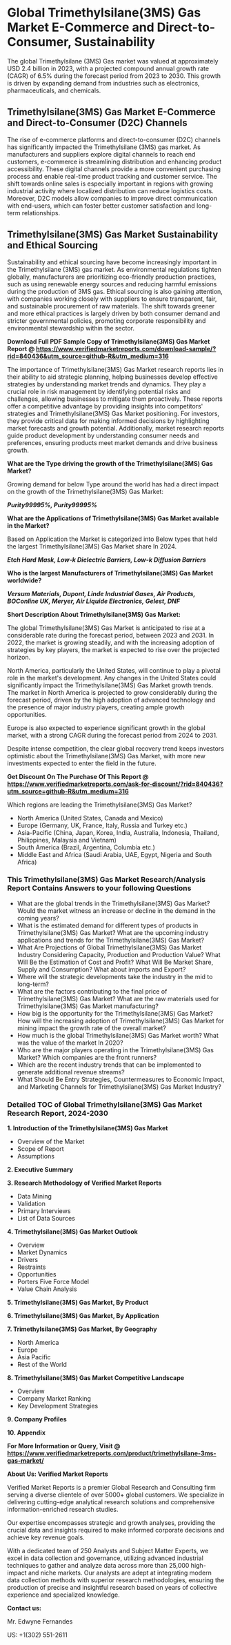 <h1>Global Trimethylsilane(3MS) Gas Market E-Commerce and Direct-to-Consumer, Sustainability</h1><p class=""><p>The global Trimethylsilane (3MS) Gas market was valued at approximately USD 2.4 billion in 2023, with a projected compound annual growth rate (CAGR) of 6.5% during the forecast period from 2023 to 2030. This growth is driven by expanding demand from industries such as electronics, pharmaceuticals, and chemicals.</p><h2>Trimethylsilane(3MS) Gas Market E-Commerce and Direct-to-Consumer (D2C) Channels</h2><p>The rise of e-commerce platforms and direct-to-consumer (D2C) channels has significantly impacted the Trimethylsilane (3MS) gas market. As manufacturers and suppliers explore digital channels to reach end customers, e-commerce is streamlining distribution and enhancing product accessibility. These digital channels provide a more convenient purchasing process and enable real-time product tracking and customer service. The shift towards online sales is especially important in regions with growing industrial activity where localized distribution can reduce logistics costs. Moreover, D2C models allow companies to improve direct communication with end-users, which can foster better customer satisfaction and long-term relationships.</p><h2>Trimethylsilane(3MS) Gas Market Sustainability and Ethical Sourcing</h2><p>Sustainability and ethical sourcing have become increasingly important in the Trimethylsilane (3MS) gas market. As environmental regulations tighten globally, manufacturers are prioritizing eco-friendly production practices, such as using renewable energy sources and reducing harmful emissions during the production of 3MS gas. Ethical sourcing is also gaining attention, with companies working closely with suppliers to ensure transparent, fair, and sustainable procurement of raw materials. The shift towards greener and more ethical practices is largely driven by both consumer demand and stricter governmental policies, promoting corporate responsibility and environmental stewardship within the sector.</p></p><p class=""><strong>Download Full PDF Sample Copy of Trimethylsilane(3MS) Gas Market Report @ <a href="https://www.verifiedmarketreports.com/download-sample/?rid=840436&utm_source=github-R&utm_medium=316" target="_blank">https://www.verifiedmarketreports.com/download-sample/?rid=840436&utm_source=github-R&utm_medium=316</a></strong></p><p>The importance of&nbsp;Trimethylsilane(3MS) Gas Market research reports lies in their ability to aid strategic planning, helping businesses develop effective strategies by understanding market trends and dynamics. They play a crucial role in risk management by identifying potential risks and challenges, allowing businesses to mitigate them proactively. These reports offer a competitive advantage by providing insights into competitors' strategies and Trimethylsilane(3MS) Gas Market positioning. For investors, they provide critical data for making informed decisions by highlighting market forecasts and growth potential. Additionally, market research reports guide product development by understanding consumer needs and preferences, ensuring products meet market demands and drive business growth.</p><p><strong>What are the&nbsp;Type driving the growth of the Trimethylsilane(3MS) Gas Market?</strong></p><p id="" class="">Growing demand for below Type around the world has had a direct impact on the growth of the Trimethylsilane(3MS) Gas Market:</p><p class=""><em><strong>Purity99995%, Purity99995%</strong></em></p><p class=""><strong>What are the&nbsp;Applications&nbsp;of Trimethylsilane(3MS) Gas Market available in the Market?</strong></p><p id="" class="">Based on Application the Market is categorized into Below types that held the largest Trimethylsilane(3MS) Gas Market share In 2024.</p><p class=""><em><strong>Etch Hard Mask, Low-k Dielectric Barriers, Low-k Diffusion Barriers</strong></em></p><p class=""><strong>Who is the largest Manufacturers of Trimethylsilane(3MS) Gas Market worldwide?</strong></p><p><em><strong>Versum Materials, Dupont, Linde Industrial Gases, Air Products, BOConline UK, Meryer, Air Liquide Electronics, Gelest, DNF</strong></em></p><p id="" class=""><strong>Short Description About Trimethylsilane(3MS) Gas Market:</strong></p><p>The global Trimethylsilane(3MS) Gas Market is anticipated to rise at a considerable rate during the forecast period, between 2023 and 2031. In 2022, the market is growing steadily, and with the increasing adoption of strategies by key players, the market is expected to rise over the projected horizon.</p><p>North America, particularly the United States, will continue to play a pivotal role in the market's development. Any changes in the United States could significantly impact the Trimethylsilane(3MS) Gas Market growth trends. The market in North America is projected to grow considerably during the forecast period, driven by the high adoption of advanced technology and the presence of major industry players, creating ample growth opportunities.</p><p>Europe is also expected to experience significant growth in the global market, with a strong CAGR during the forecast period from 2024 to 2031.</p><p>Despite intense competition, the clear global recovery trend keeps investors optimistic about the Trimethylsilane(3MS) Gas Market, with more new investments expected to enter the field in the future.</p><p id="" class=""><strong>Get Discount On The Purchase Of This Report @ <a href="https://www.verifiedmarketreports.com/ask-for-discount/?rid=840436?utm_source=github-R&utm_medium=316" target="_blank">https://www.verifiedmarketreports.com/ask-for-discount/?rid=840436?utm_source=github-R&utm_medium=316</a></strong></p><p class="">Which regions are leading the Trimethylsilane(3MS) Gas Market?</p><ul><li>North America (United States, Canada and Mexico)</li><li>Europe (Germany, UK, France, Italy, Russia and Turkey etc.)</li><li>Asia-Pacific (China, Japan, Korea, India, Australia, Indonesia, Thailand, Philippines, Malaysia and Vietnam)</li><li>South America (Brazil, Argentina, Columbia etc.)</li><li>Middle East and Africa (Saudi Arabia, UAE, Egypt, Nigeria and South Africa)</li></ul><h3 id="" class="">This Trimethylsilane(3MS) Gas Market Research/Analysis Report Contains Answers to your following Questions</h3><ul><li>What are the global trends in the Trimethylsilane(3MS) Gas Market? Would the market witness an increase or decline in the demand in the coming years?</li><li>What is the estimated demand for different types of products in Trimethylsilane(3MS) Gas Market? What are the upcoming industry applications and trends for the Trimethylsilane(3MS) Gas Market?</li><li>What Are Projections of Global Trimethylsilane(3MS) Gas Market Industry Considering Capacity, Production and Production Value? What Will Be the Estimation of Cost and Profit? What Will Be Market Share, Supply and Consumption? What about imports and Export?</li><li>Where will the strategic developments take the industry in the mid to long-term?</li><li>What are the factors contributing to the final price of Trimethylsilane(3MS) Gas Market? What are the raw materials used for Trimethylsilane(3MS) Gas Market manufacturing?</li><li>How big is the opportunity for the Trimethylsilane(3MS) Gas Market? How will the increasing adoption of Trimethylsilane(3MS) Gas Market for mining impact the growth rate of the overall market?</li><li>How much is the global Trimethylsilane(3MS) Gas Market worth? What was the value of the market In 2020?</li><li>Who are the major players operating in the Trimethylsilane(3MS) Gas Market? Which companies are the front runners?</li><li>Which are the recent industry trends that can be implemented to generate additional revenue streams?</li><li>What Should Be Entry Strategies, Countermeasures to Economic Impact, and Marketing Channels for Trimethylsilane(3MS) Gas Market Industry?</li></ul><h3 id="" class="">Detailed TOC of Global Trimethylsilane(3MS) Gas Market Research Report, 2024-2030</h3><p id="" class=""><strong>1. Introduction of the Trimethylsilane(3MS) Gas Market</strong></p><ul><li>Overview of the Market</li><li>Scope of Report</li><li>Assumptions</li></ul><p id="" class=""><strong>2. Executive Summary</strong></p><p id="" class=""><strong>3. Research Methodology of Verified Market Reports</strong></p><ul><li>Data Mining</li><li>Validation</li><li>Primary Interviews</li><li>List of Data Sources</li></ul><p id="" class=""><strong>4. Trimethylsilane(3MS) Gas Market Outlook</strong></p><ul><li>Overview</li><li>Market Dynamics</li><li>Drivers</li><li>Restraints</li><li>Opportunities</li><li>Porters Five Force Model</li><li>Value Chain Analysis</li></ul><p id="" class=""><strong>5. Trimethylsilane(3MS) Gas Market, By Product</strong></p><p id="" class=""><strong>6. Trimethylsilane(3MS) Gas Market, By Application</strong></p><p id="" class=""><strong>7. Trimethylsilane(3MS) Gas Market, By Geography</strong></p><ul><li>North America</li><li>Europe</li><li>Asia Pacific</li><li>Rest of the World</li></ul><p id="" class=""><strong>8. Trimethylsilane(3MS) Gas Market Competitive Landscape</strong></p><ul><li>Overview</li><li>Company Market Ranking</li><li>Key Development Strategies</li></ul><p id="" class=""><strong>9. Company Profiles</strong></p><p id="" class=""><strong>10. Appendix</strong></p><p id="" class=""><strong>For More Information or Query, Visit @ <a href="https://www.verifiedmarketreports.com/product/trimethylsilane-3ms-gas-market/" target="_blank">https://www.verifiedmarketreports.com/product/trimethylsilane-3ms-gas-market/</a></strong></p><p id="" class=""><strong>About Us: Verified Market Reports</strong></p><p id="" class="">Verified Market Reports is a premier Global Research and Consulting firm serving a diverse clientele of over 5000+ global customers. We specialize in delivering cutting-edge analytical research solutions and comprehensive information-enriched research studies.</p><p id="" class="">Our expertise encompasses strategic and growth analyses, providing the crucial data and insights required to make informed corporate decisions and achieve key revenue goals.</p><p id="" class="">With a dedicated team of 250 Analysts and Subject Matter Experts, we excel in data collection and governance, utilizing advanced industrial techniques to gather and analyze data across more than 25,000 high-impact and niche markets. Our analysts are adept at integrating modern data collection methods with superior research methodologies, ensuring the production of precise and insightful research based on years of collective experience and specialized knowledge.</p><p id="" class=""><strong>Contact us:</strong></p><p id="" class="">Mr. Edwyne Fernandes</p><p id="" class="">US: +1(302) 551-2611</p>